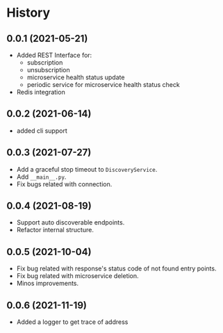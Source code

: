 History
=======

0.0.1 (2021-05-21)
------------------

* Added REST Interface for:
    * subscription
    * unsubscription
    * microservice health status update
    * periodic service for microservice health status check
* Redis integration

0.0.2 (2021-06-14)
------------------

* added cli support

0.0.3 (2021-07-27)
------------------

* Add a graceful stop timeout to `DiscoveryService`.
* Add `__main__.py`.
* Fix bugs related with connection.

0.0.4 (2021-08-19)
------------------

* Support auto discoverable endpoints.
* Refactor internal structure.

0.0.5 (2021-10-04)
------------------

* Fix bug related with response's status code of not found entry points.
* Fix bug related with microservice deletion.
* Minos improvements.

0.0.6 (2021-11-19)
------------------

* Added a logger to get trace of address 
